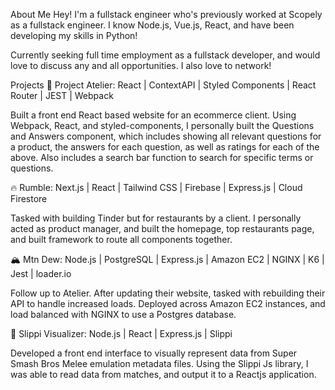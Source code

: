 About Me
Hey! I'm a fullstack engineer who's previously worked at Scopely as a fullstack engineer. I know Node.js, Vue.js, React, and have been developing my skills in Python!

Currently seeking full time employment as a fullstack developer, and would love to discuss any and all opportunities. I also love to network!

Projects
👕 Project Atelier:
React | ContextAPI | Styled Components | React Router | JEST | Webpack

Built a front end React based website for an ecommerce client. Using Webpack, React, and styled-components, I personally built the Questions and Answers component, which includes showing all relevant questions for a product, the answers for each question, as well as ratings for each of the above. Also includes a search bar function to search for specific terms or questions.

🔥 Rumble:
Next.js | React | Tailwind CSS | Firebase | Express.js | Cloud Firestore

Tasked with building Tinder but for restaurants by a client. I personally acted as product manager, and built the homepage, top restaurants page, and built framework to route all components together.

🏔 Mtn Dew:
Node.js | PostgreSQL | Express.js | Amazon EC2 | NGINX | K6 | Jest | loader.io

Follow up to Atelier. After updating their website, tasked with rebuilding their API to handle increased loads. Deployed across Amazon EC2 instances, and load balanced with NGINX to use a Postgres database.

🐸 Slippi Visualizer:
Node.js | React | Express.js | Slippi

Developed a front end interface to visually represent data from Super Smash Bros Melee emulation metadata files. Using the Slippi Js library, I was able to read data from matches, and output it to a Reactjs application.
